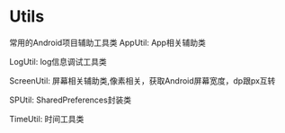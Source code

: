 # Utils
常用的Android项目辅助工具类
  AppUtil:    App相关辅助类
  
  LogUtil:    log信息调试工具类
  
  ScreenUtil: 屏幕相关辅助类,像素相关，获取Android屏幕宽度，dp跟px互转
  
  SPUtil:     SharedPreferences封装类  
  
  TimeUtil:   时间工具类
